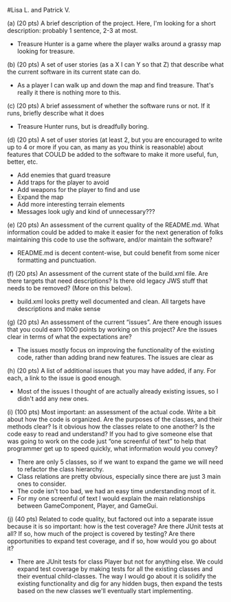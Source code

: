 #Lisa L. and Patrick V.

(a) (20 pts) A brief description of the project. Here, I'm looking for a short description: probably 1 sentence, 2-3 at most.
* Treasure Hunter is a game where the player walks around a grassy map looking for treasure.

(b) (20 pts) A set of user stories (as a X I can Y so that Z) that describe what the current software in its current state can do.
* As a player I can walk up and down the map and find treasure. That's really it there is nothing more to this.

(c) (20 pts) A brief assessment of whether the software runs or not. If it runs, briefly describe what it does
* Treasure Hunter runs, but is dreadfully boring.

(d) (20 pts) A set of user stories (at least 2, but you are encouraged to write up to 4 or more if you can, as many as you think is reasonable) about features that COULD be added to the software to make it more useful, fun, better, etc.
* Add enemies that guard treasure
* Add traps for the player to avoid
* Add weapons for the player to find and use 
* Expand the map
* Add more interesting terrain elements
* Messages look ugly and kind of unnecessary???

(e) (20 pts) An assessment of the current quality of the README.md. What information could be added to make it easier for the next generation of folks maintaining this code to use the software, and/or maintain the software?
* README.md is decent content-wise, but could benefit from some nicer formatting and punctuation.

(f) (20 pts) An assessment of the current state of the build.xml file. Are there targets that need descriptions? Is there old legacy JWS stuff that needs to be removed? (More on this below).
* build.xml looks pretty well documented and clean. All targets have descriptions and make sense

(g) (20 pts) An assessment of the current “issues”. Are there enough issues that you could earn 1000 points by working on this project? Are the issues clear in terms of what the expectations are?
* The issues mostly focus on improving the functionality of the existing code, rather than adding brand new features. The issues are clear as 

(h) (20 pts) A list of additional issues that you may have added, if any. For each, a link to the issue is good enough.
* Most of the issues I thought of are actually already existing issues, so I didn't add any new ones.

(i) (100 pts) Most important: an assessment of the actual code. Write a bit about how the code is organized. Are the purposes of the classes, and their methods clear? Is it obvious how the classes relate to one another? Is the code easy to read and understand? If you had to give someone else that was going to work on the code just “one screenful of text” to help that programmer get up to speed quickly, what information would you convey?
* There are only 5 classes, so if we want to expand the game we will need to refactor the class hierarchy. 
* Class relations are pretty obvious, especially since there are just 3 main ones to consider.
* The code isn't too bad, we had an easy time understanding most of it.
* For my one screenful of text I would explain the main relationships between GameComponent, Player, and GameGui.

(j) (40 pts) Related to code quality, but factored out into a separate issue because it is so important: how is the test coverage? Are there JUnit tests at all? If so, how much of the project is covered by testing? Are there opportunities to expand test coverage, and if so, how would you go about it?
* There are JUnit tests for class Player but not for anything else. We could expand test coverage by making tests for all the existing classes and their eventual child-classes. The way I would go about it is solidify the existing functionality and dig for any hidden bugs, then expand the tests based on the new classes we'll eventually start implementing.
